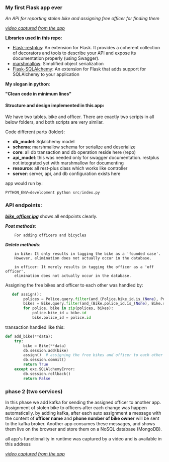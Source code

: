 ### My first Flask app ever

*An API for reporting stolen bike and assigning free officer for finding them*

*[video captured from the app](https://filebin.net/dptqxux0a3xl5tm0/bike_officer.mp4?t=93l49142)*

**Libraries used in this repo:**
 * [Flask-restplus](https://flask-restplus.readthedocs.io/en/stable/): An extension for Flask. It provides a coherent collection of decorators and tools to describe your API and expose its documentation properly (using Swagger).
 * [marshmallow](https://marshmallow.readthedocs.io/en/stable/): Simplified object serialization
 * [Flask-SQLAlchemy](https://flask-sqlalchemy.palletsprojects.com/en/2.x/): An extension for Flask that adds support for SQLAlchemy to your application
 
**My slogan in python**:

**"Clean code in minimum lines"**
 
 #### Structure and design implemented in this app: 
 
We have two tables. bike and officer.
There are exactly two scripts in all below folders, and both scripts are very similar.

Code different parts (folder):
* **db_model**: Sqlalchemy model
* **schema**: marshmallow schema for serialize and deserialize
* **core**: all db transaction and db operation reside here (repo) 
* **api_model**: this was needed only for swagger documentation. restplus not integrated yet with marshmallow for documenting
* **resource**: all rest-plus class which works like controller
* **server**: server, api, and db configuration exists here

app would run by:
```python
PYTHON_ENV=development python src/index.py
```


### API endpoints:
***[bike_officer.jpg](https://pasteboard.co/IY2YkAC.png)*** shows all endpoints clearly.

***Post methods***:

        For adding officers and bicycles

***Delete methods***: 

        in bike: It only results in tagging the bike as a 'founded case'.
        However, elimination does not actually occur in the database.

        in officer: It merely results in tagging the officer as a 'off officer'.
        elimination does not actually occur in the database.
      


Assigning the free bikes and officer to each other was handled by:
    
```python
   def assign():
        polices = Police.query.filter(and_(Police.bike_id.is_(None), Police.off.is_(False)))
        bikes = Bike.query.filter(and_(Bike.police_id.is_(None), Bike.resolved.is_(False)))
        for police, bike in zip(polices, bikes):
            police.bike_id = bike.id
            bike.police_id = police.id
```
 
transaction handled like this:
```python
def add_bike(**data):
    try:
        bike = Bike(**data)
        db.session.add(bike)
        assign()  # assigning the free bikes and officer to each other
        db.session.commit()
        return True
    except exc.SQLAlchemyError:
        db.session.rollback()
        return False
```
 
### phase 2 (two services)
In this phase we add kafka for sending the assigned officer to another app.
Assignment of stolen bike to officers after each change was happen automatically. 
by adding kafka, after each auto assignment a message with the content of **officer name** and 
**phone number of bike owner** will be sent to the kafka broker.
Another app consumes these messages, and shows them live on the browser and store them on a NoSQL database (MongoDB).

all app's functionality in runtime was captured by a video and is available in this address

*[video captured from the app](https://filebin.net/dptqxux0a3xl5tm0/bike_officer.mp4?t=93l49142)*
   
 

